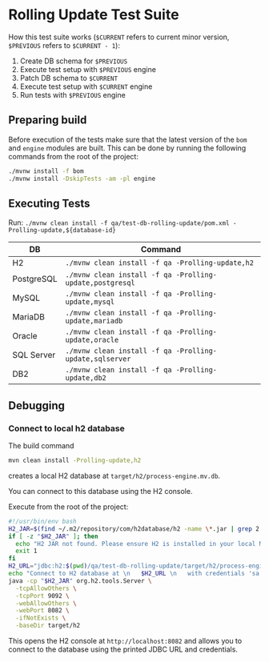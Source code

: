 # Rolling Update Test Suite

How this test suite works (`$CURRENT` refers to current minor version, `$PREVIOUS` refers to `$CURRENT - 1`):

1. Create DB schema for `$PREVIOUS`
1. Execute test setup with `$PREVIOUS` engine
1. Patch DB schema to `$CURRENT`
1. Execute test setup with `$CURRENT` engine
1. Run tests with `$PREVIOUS` engine

## Preparing build

Before execution of the tests make sure that the latest version of the `bom` and `engine` modules are built.
This can be done by running the following commands from the root of the project:

```bash
./mvnw install -f bom 
./mvnw install -DskipTests -am -pl engine
```

## Executing Tests

Run: `./mvnw clean install -f qa/test-db-rolling-update/pom.xml -Prolling-update,${database-id}`

| DB         | Command                                                                         |
|------------|---------------------------------------------------------------------------------|
| H2         | `./mvnw clean install -f qa -Prolling-update,h2`         |
| PostgreSQL | `./mvnw clean install -f qa -Prolling-update,postgresql` |
| MySQL      | `./mvnw clean install -f qa -Prolling-update,mysql`      |
| MariaDB    | `./mvnw clean install -f qa -Prolling-update,mariadb`    |
| Oracle     | `./mvnw clean install -f qa -Prolling-update,oracle`     |
| SQL Server | `./mvnw clean install -f qa -Prolling-update,sqlserver`  |
| DB2        | `./mvnw clean install -f qa -Prolling-update,db2`        |

## Debugging

### Connect to local h2 database

The build command 
```bash
mvn clean install -Prolling-update,h2
```
creates a local H2 database at `target/h2/process-engine.mv.db`.

You can connect to this database using the H2 console.

Execute from the root of the project:
```bash
#!/usr/bin/env bash
H2_JAR=$(find ~/.m2/repository/com/h2database/h2 -name \*.jar | grep 2.3 |head -n 1)
if [ -z "$H2_JAR" ]; then
  echo "H2 JAR not found. Please ensure H2 is installed in your local Maven repository."
  exit 1
fi
H2_URL="jdbc:h2:$(pwd)/qa/test-db-rolling-update/target/h2/process-engine;AUTO_SERVER=TRUE;AUTO_SERVER_PORT=18080;LOCK_TIMEOUT=10000"
echo "Connect to H2 database at \n   $H2_URL \n   with credentials 'sa'/'sa'."
java -cp "$H2_JAR" org.h2.tools.Server \
  -tcpAllowOthers \
  -tcpPort 9092 \
  -webAllowOthers \
  -webPort 8082 \
  -ifNotExists \
  -baseDir target/h2
```

This opens the H2 console at `http://localhost:8082` and allows you to connect to the database using the printed JDBC URL and credentials.
